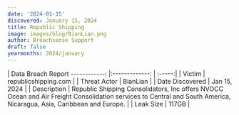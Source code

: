 ```yaml
---
date: '2024-01-15'
discovered: January 15, 2024
title: Republic Shipping
image: images/blog/BianLian.png
author: Breachsense Support
draft: false
yearmonths: 2024/january
---
```



| Data Breach Report
------------:     |:-------------:    | :-----:|
| Victim      | republicshipping.com      | 
| Threat Actor      | BianLian      | 
| Date Discovered      | Jan 15, 2024      | 
| Description      | Republic Shipping Consolidators, Inc offers NVOCC Ocean and Air Freight Consolidation services to Central and South America, Nicaragua, Asia, Caribbean and Europe.      | 
| Leak Size      | 117GB      | 

